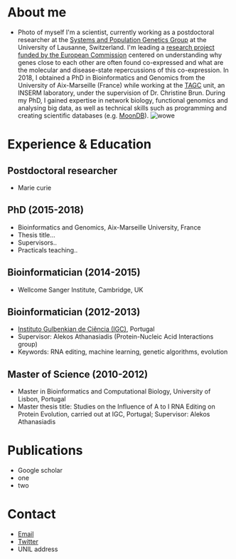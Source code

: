 
# About me
- Photo of myself
I'm a scientist, currently working as a postdoctoral researcher at the [Systems and Population Genetics Group](https://odelaneau.github.io/lap-page/) at the University of Lausanne, Switzerland.
I'm leading a [research project funded by the European Commission](https://cordis.europa.eu/project/id/885998/) centered on understanding why genes close to each other are often found co-expressed and what are the molecular and disease-state repercussions of this co-expression.
In 2018, I obtained a PhD in Bioinformatics and Genomics from the University of Aix-Marseille (France) while working at the [TAGC](https://tagc.univ-amu.fr/) unit, an INSERM laboratory, under the supervision of Dr. Christine Brun. During my PhD, I gained expertise in network biology, functional genomics and analysing big data, as well as technical skills such as programming and creating scientific databases (e.g. [MoonDB](http://moondb.hb.univ-amu.fr/)).
![wowe](images/IMG_2993.JPG "Amazing photo")
# Experience & Education
## Postdoctoral researcher
- Marie curie
## PhD (2015-2018)
- Bioinformatics and Genomics, Aix-Marseille University, France
- Thesis title...
- Supervisors..
- Practicals teaching..
## Bioinformatician (2014-2015)
- Wellcome Sanger Institute, Cambridge, UK
## Bioinformatician (2012-2013)
- [Instituto Gulbenkian de Ciência (IGC)](https://gulbenkian.pt/ciencia/), Portugal
- Supervisor: Alekos Athanasiadis (Protein-Nucleic Acid Interactions group)
- Keywords: RNA editing, machine learning, genetic algorithms, evolution
## Master of Science (2010-2012)
- Master in Bioinformatics and Computational Biology, University of Lisbon, Portugal
- Master thesis title: Studies on the Influence of A to I RNA Editing on Protein Evolution, carried out at IGC, Portugal; Supervisor: Alekos Athanasiadis
# Publications
- Google scholar
- one
- two
# Contact
- [Email](diogo.am.ribeiro@gmail.com)
- [Twitter]()
- UNIL address
